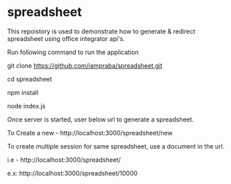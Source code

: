 # spreadsheet

This repoistory is used to demonstrate how to generate & redirect  spreadsheet using office integrator api's.

Run following command to run the application

git clone https://github.com/iampraba/spreadsheet.git

cd spreadsheet

npm install

node index.js


Once server is started, user below url to generate a spreadsheet.

To Create a new - http://localhost:3000/spreadsheet/new

To create multiple session for same spreadsheet, use a document in the url. 

i.e - http://localhost:3000/spreadsheet/<spreadsheet-id> 

e.x: http://localhost:3000/spreadsheet/10000
